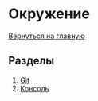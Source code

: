 # Окружение

[Вернуться на главную](/README.md)

## Разделы

1. [Git](./git.md)
2. [Консоль](./console.md)
